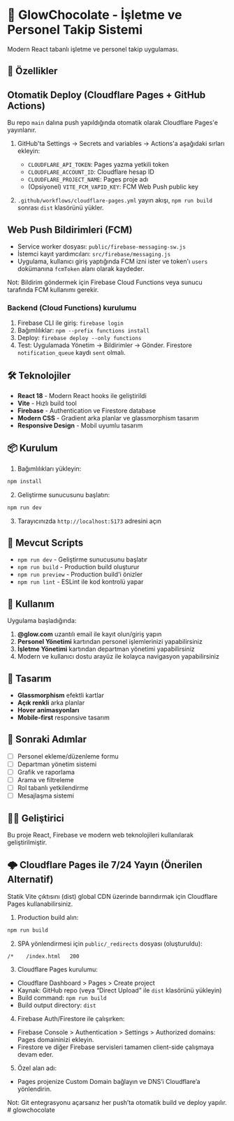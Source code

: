 # 🍫 GlowChocolate - İşletme ve Personel Takip Sistemi

Modern React tabanlı işletme ve personel takip uygulaması.

## 🚀 Özellikler


## Otomatik Deploy (Cloudflare Pages + GitHub Actions)

Bu repo `main` dalına push yapıldığında otomatik olarak Cloudflare Pages'e yayınlanır.

1) GitHub'ta Settings → Secrets and variables → Actions'a aşağıdaki sırları ekleyin:
	- `CLOUDFLARE_API_TOKEN`: Pages yazma yetkili token
	- `CLOUDFLARE_ACCOUNT_ID`: Cloudflare hesap ID
	- `CLOUDFLARE_PROJECT_NAME`: Pages proje adı
	- (Opsiyonel) `VITE_FCM_VAPID_KEY`: FCM Web Push public key

2) `.github/workflows/cloudflare-pages.yml` yayın akışı, `npm run build` sonrası `dist` klasörünü yükler.

## Web Push Bildirimleri (FCM)

- Service worker dosyası: `public/firebase-messaging-sw.js`
- İstemci kayıt yardımcıları: `src/firebase/messaging.js`
- Uygulama, kullanıcı giriş yaptığında FCM izni ister ve token'ı `users` dokümanına `fcmToken` alanı olarak kaydeder.

Not: Bildirim göndermek için Firebase Cloud Functions veya sunucu tarafında FCM kullanımı gerekir.

### Backend (Cloud Functions) kurulumu
1. Firebase CLI ile giriş: `firebase login`
2. Bağımlılıklar: `npm --prefix functions install`
3. Deploy: `firebase deploy --only functions`
4. Test: Uygulamada Yönetim → Bildirimler → Gönder. Firestore `notification_queue` kaydı `sent` olmalı.

## 🛠️ Teknolojiler

- **React 18** - Modern React hooks ile geliştirildi
- **Vite** - Hızlı build tool
- **Firebase** - Authentication ve Firestore database
- **Modern CSS** - Gradient arka planlar ve glassmorphism tasarım
- **Responsive Design** - Mobil uyumlu tasarım

## 📦 Kurulum

1. Bağımlılıkları yükleyin:
```bash
npm install
```

2. Geliştirme sunucusunu başlatın:
```bash
npm run dev
```

3. Tarayıcınızda `http://localhost:5173` adresini açın

## 🔧 Mevcut Scripts

- `npm run dev` - Geliştirme sunucusunu başlatır
- `npm run build` - Production build oluşturur
- `npm run preview` - Production build'i önizler
- `npm run lint` - ESLint ile kod kontrolü yapar

## 📱 Kullanım

Uygulama başladığında:

1. **@glow.com** uzantılı email ile kayıt olun/giriş yapın
2. **Personel Yönetimi** kartından personel işlemlerinizi yapabilirsiniz
3. **İşletme Yönetimi** kartından departman yönetimi yapabilirsiniz
4. Modern ve kullanıcı dostu arayüz ile kolayca navigasyon yapabilirsiniz

## 🎨 Tasarım

- **Glassmorphism** efektli kartlar
- **Açık renkli** arka planlar
- **Hover animasyonları**
- **Mobile-first** responsive tasarım

## 🔄 Sonraki Adımlar

- [ ] Personel ekleme/düzenleme formu
- [ ] Departman yönetim sistemi
- [ ] Grafik ve raporlama
- [ ] Arama ve filtreleme
- [ ] Rol tabanlı yetkilendirme
- [ ] Mesajlaşma sistemi

## 👨‍💻 Geliştirici

Bu proje React, Firebase ve modern web teknolojileri kullanılarak geliştirilmiştir.

## 🌩️ Cloudflare Pages ile 7/24 Yayın (Önerilen Alternatif)

Statik Vite çıktısını (dist) global CDN üzerinde barındırmak için Cloudflare Pages kullanabilirsiniz.

1) Production build alın:

```powershell
npm run build
```

2) SPA yönlendirmesi için `public/_redirects` dosyası (oluşturuldu):

```
/*    /index.html   200
```

3) Cloudflare Pages kurulumu:
- Cloudflare Dashboard > Pages > Create project
- Kaynak: GitHub repo (veya “Direct Upload” ile `dist` klasörünü yükleyin)
- Build command: `npm run build`
- Build output directory: `dist`

4) Firebase Auth/Firestore ile çalışırken:
- Firebase Console > Authentication > Settings > Authorized domains: Pages domaininizi ekleyin.
- Firestore ve diğer Firebase servisleri tamamen client-side çalışmaya devam eder.

5) Özel alan adı:
- Pages projenize Custom Domain bağlayın ve DNS’i Cloudflare’a yönlendirin.

Not: Git entegrasyonu açarsanız her push’ta otomatik build ve deploy yapılır.
#   g l o w c h o c o l a t e 
 
 